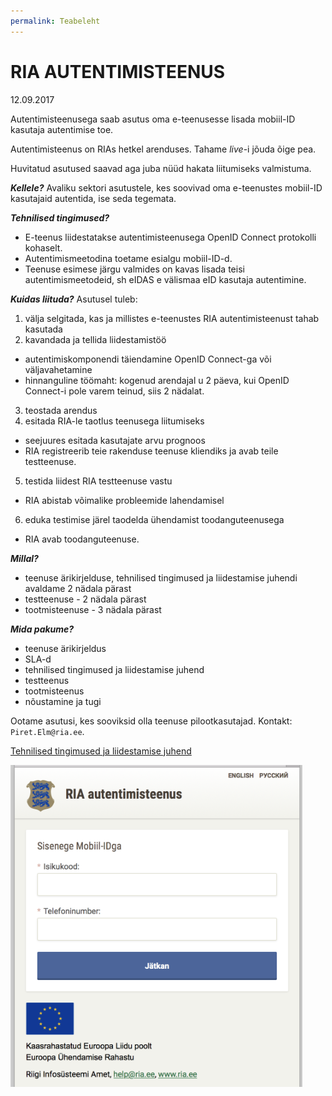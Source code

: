 ```yaml
---
permalink: Teabeleht
---
```


# RIA AUTENTIMISTEENUS

12.09.2017

Autentimisteenusega saab asutus oma e-teenusesse lisada mobiil-ID kasutaja autentimise toe. 

Autentimisteenus on RIAs hetkel arenduses. Tahame _live_-i jõuda õige pea.

Huvitatud asutused saavad aga juba nüüd hakata liitumiseks valmistuma.

***Kellele?*** Avaliku sektori asutustele, kes soovivad oma e-teenustes mobiil-ID kasutajaid autentida, ise seda tegemata.

***Tehnilised tingimused?***
- E-teenus liidestatakse autentimisteenusega OpenID Connect protokolli kohaselt.
- Autentimismeetodina toetame esialgu mobiil-ID-d.
- Teenuse esimese järgu valmides on kavas lisada teisi autentimismeetodeid, sh eIDAS e välismaa eID kasutaja autentimine.

***Kuidas liituda?*** Asutusel tuleb:<br>
1. välja selgitada, kas ja millistes e-teenustes RIA autentimisteenust tahab kasutada<br>
2. kavandada ja tellida liidestamistöö
  - autentimiskomponendi täiendamine OpenID Connect-ga või väljavahetamine
  - hinnanguline töömaht: kogenud arendajal u 2 päeva, kui OpenID Connect-i pole varem teinud, siis 2 nädalat.
3. teostada arendus<br>
4. esitada RIA-le taotlus teenusega liitumiseks<br>
  - seejuures esitada kasutajate arvu prognoos
  - RIA registreerib teie rakenduse teenuse kliendiks ja avab teile testteenuse.
5. testida liidest RIA testteenuse vastu
  - RIA abistab võimalike probleemide lahendamisel
6. eduka testimise järel taodelda ühendamist toodanguteenusega<br>
  - RIA avab toodanguteenuse.

***Millal?***
- teenuse ärikirjelduse, tehnilised tingimused ja liidestamise juhendi avaldame 2 nädala pärast
- testteenuse - 2 nädala pärast
- tootmisteenuse - 3 nädala pärast

***Mida pakume?***
- teenuse ärikirjeldus
- SLA-d
- tehnilised tingimused ja liidestamise juhend
- testteenus
- tootmisteenus
- nõustamine ja tugi

Ootame asutusi, kes sooviksid olla teenuse pilootkasutajad. Kontakt: `Piret.Elm@ria.ee`.

[Tehnilised tingimused ja liidestamise juhend](Juhend)

![](img/KUVA-04.png)